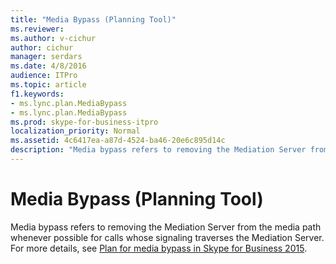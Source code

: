 ```yaml
---
title: "Media Bypass (Planning Tool)"
ms.reviewer: 
ms.author: v-cichur
author: cichur
manager: serdars
ms.date: 4/8/2016
audience: ITPro
ms.topic: article
f1.keywords:
- ms.lync.plan.MediaBypass
- ms.lync.plan.MediaBypass
ms.prod: skype-for-business-itpro
localization_priority: Normal
ms.assetid: 4c6417ea-a87d-4524-ba46-20e6c895d14c
description: "Media bypass refers to removing the Mediation Server from the media path whenever possible for calls whose signaling traverses the Mediation Server. For more details, see Plan for media bypass in Skype for Business 2015."
---
```


# Media Bypass (Planning Tool)
 
Media bypass refers to removing the Mediation Server from the media path whenever possible for calls whose signaling traverses the Mediation Server. For more details, see [Plan for media bypass in Skype for Business 2015](../../plan-your-deployment/enterprise-voice-solution/media-bypass.md).
  

